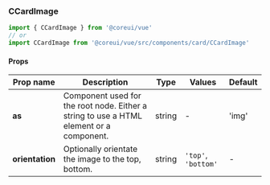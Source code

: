 ### CCardImage

```jsx
import { CCardImage } from '@coreui/vue'
// or
import CCardImage from '@coreui/vue/src/components/card/CCardImage'
```

#### Props

| Prop name       | Description                                                                             | Type   | Values              | Default |
| --------------- | --------------------------------------------------------------------------------------- | ------ | ------------------- | ------- |
| **as**          | Component used for the root node. Either a string to use a HTML element or a component. | string | -                   | 'img'   |
| **orientation** | Optionally orientate the image to the top, bottom.                                      | string | `'top'`, `'bottom'` | -       |
